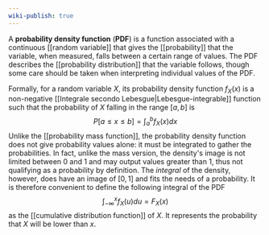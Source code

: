 ```yaml
---
wiki-publish: true
---
```

A **probability density function** (**PDF**) is a function associated with a continuous [[random variable]] that gives the [[probability]] that the variable, when measured, falls between a certain range of values. The PDF describes the [[probability distribution]] that the variable follows, though some care should be taken when interpreting individual values of the PDF.

Formally, for a random variable $X$, its probability density function $f_{X}(x)$ is a non-negative [[Integrale secondo Lebesgue|Lebesgue-integrable]] function such that the probability of $X$ falling in the range $[a,b]$ is
$$P[a\leq x\leq b]=\int_{a}^{b}f_{X}(x)dx$$
Unlike the [[probability mass function]], the probability density function does not give probability values alone: it must be integrated to gather the probabilities. In fact, unlike the mass version, the density's image is not limited between 0 and 1 and may output values greater than 1, thus not qualifying as a probability by definition. The *integral* of the density, however, does have an image of $[0,1]$ and fits the needs of a probability. It is therefore convenient to define the following integral of the PDF
$$\int_{-\infty}^{x} f_{X}(u)du=F_{X}(x)$$
as the [[cumulative distribution function]] of $X$. It represents the probability that $X$ will be lower than $x$.